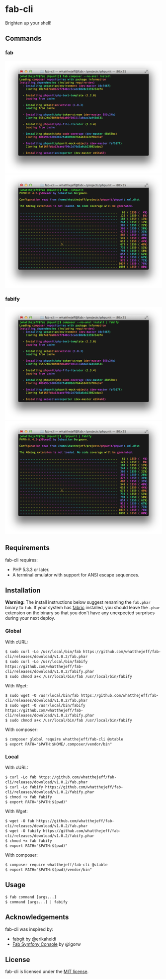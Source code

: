 fab-cli
=======

Brighten up your shell!

## Commands

### fab

![fab composer example](docs/images/fab-composer.png)
![fab PHPUnit example](docs/images/fab-phpunit.png)

### fabify

![fabify composer example](docs/images/fabify-composer.png)
![fabify PHPUnit example](docs/images/fabify-phpunit.png)

## Requirements

fab-cli requires:

 * PHP 5.3.3 or later.
 * A terminal emulator with support for ANSI escape sequences.

## Installation

**Warning:** The install instructions below suggest renaming the `fab.phar`
binary to `fab`. If your system has [fabric](https://github.com/fabric/fabric)
installed, you should leave the `.phar` extension on the binary so that you
don't have any unexpected surprises during your next deploy.

### Global

With cURL:

    $ sudo curl -Lo /usr/local/bin/fab https://github.com/whatthejeff/fab-cli/releases/download/v1.0.2/fab.phar
    $ sudo curl -Lo /usr/local/bin/fabify https://github.com/whatthejeff/fab-cli/releases/download/v1.0.2/fabify.phar
    $ sudo chmod a+x /usr/local/bin/fab /usr/local/bin/fabify

With Wget:

    $ sudo wget -O /usr/local/bin/fab https://github.com/whatthejeff/fab-cli/releases/download/v1.0.2/fab.phar
    $ sudo wget -O /usr/local/bin/fabify https://github.com/whatthejeff/fab-cli/releases/download/v1.0.2/fabify.phar
    $ sudo chmod a+x /usr/local/bin/fab /usr/local/bin/fabify

With composer:

    $ composer global require whatthejeff/fab-cli @stable
    $ export PATH="$PATH:$HOME/.composer/vendor/bin"

### Local

With cURL:

    $ curl -Lo fab https://github.com/whatthejeff/fab-cli/releases/download/v1.0.2/fab.phar
    $ curl -Lo fabify https://github.com/whatthejeff/fab-cli/releases/download/v1.0.2/fabify.phar
    $ chmod +x fab fabify
    $ export PATH="$PATH:$(pwd)"

With Wget:

    $ wget -O fab https://github.com/whatthejeff/fab-cli/releases/download/v1.0.2/fab.phar
    $ wget -O fabify https://github.com/whatthejeff/fab-cli/releases/download/v1.0.2/fabify.phar
    $ chmod +x fab fabify
    $ export PATH="$PATH:$(pwd)"

With composer:

    $ composer require whatthejeff/fab-cli @stable
    $ export PATH="$PATH:$(pwd)/vendor/bin"

## Usage

    $ fab command [args...]
    $ command [args...] | fabify

## Acknowledgements

fab-cli was inspired by:

 * [fabgit](https://github.com/erikaheidi/fabgit) by @erikaheidi
 * [Fab Symfony Console](https://github.com/igorw/fab-symfony-console) by @igorw

## License

fab-cli is licensed under the [MIT license](LICENSE).
